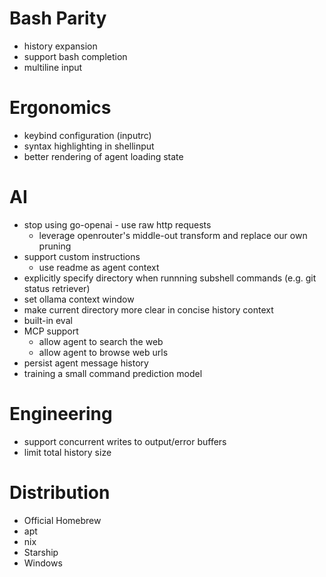 # Bash Parity

- history expansion
- support bash completion
- multiline input

# Ergonomics

- keybind configuration (inputrc)
- syntax highlighting in shellinput
- better rendering of agent loading state

# AI

- stop using go-openai - use raw http requests
  - leverage openrouter's middle-out transform and replace our own pruning
- support custom instructions
  - use readme as agent context
- explicitly specify directory when runnning subshell commands (e.g. git status retriever)
- set ollama context window
- make current directory more clear in concise history context
- built-in eval
- MCP support
  - allow agent to search the web
  - allow agent to browse web urls
- persist agent message history
- training a small command prediction model

# Engineering

- support concurrent writes to output/error buffers
- limit total history size

# Distribution

- Official Homebrew
- apt
- nix
- Starship
- Windows
